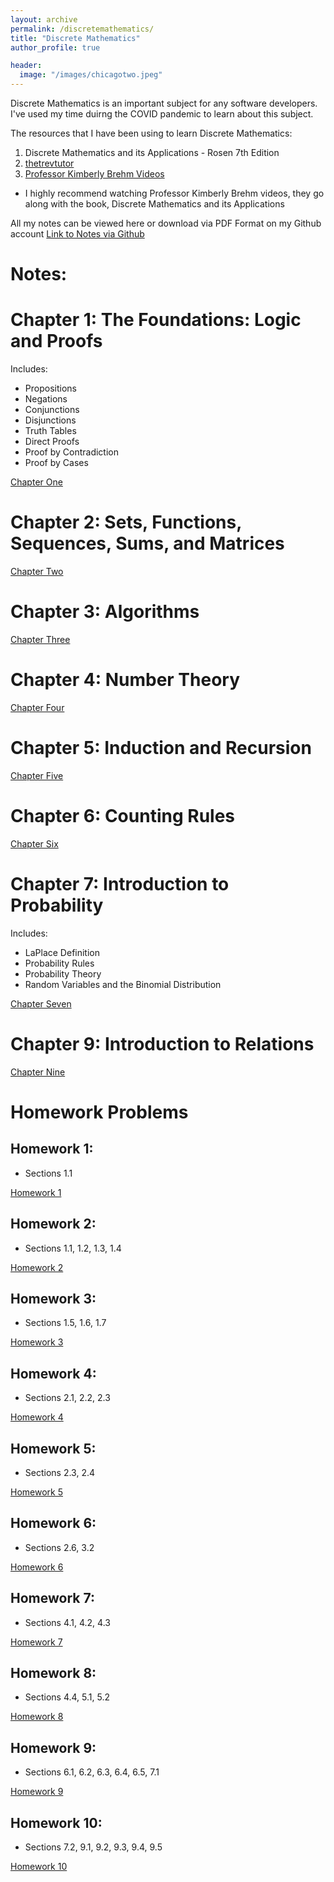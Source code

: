 ```yaml
---
layout: archive
permalink: /discretemathematics/
title: "Discrete Mathematics"
author_profile: true

header:
  image: "/images/chicagotwo.jpeg"
---
```



Discrete Mathematics is an important subject for any software developers. I've used my time duirng the COVID pandemic to learn about this subject. 

The resources that I have been using to learn Discrete Mathematics:

1. Discrete Mathematics and its Applications - Rosen 7th Edition
2. [thetrevtutor](https://trevtutor.com/discretemath/discretemath1/)
3. [Professor Kimberly Brehm Videos](https://www.youtube.com/watch?v=A3Ffwsnad0k&list=PLl-gb0E4MII28GykmtuBXNUNoej-vY5Rz)

- I highly recommend watching Professor Kimberly Brehm videos, they go along with the book, Discrete Mathematics and its Applications

All my notes can be viewed here or download via PDF Format on my Github account
[Link to Notes via Github](https://github.com/devinpowers/discrete-mathematics)

# Notes:

# Chapter 1: The Foundations: Logic and Proofs

Includes:

- Propositions
- Negations
- Conjunctions
- Disjunctions
- Truth Tables
- Direct Proofs
- Proof by Contradiction
- Proof by Cases



[Chapter One](https://devintheengineer.com/discretemathematics/chapter_one)


# Chapter 2: Sets, Functions, Sequences, Sums, and Matrices

[Chapter Two](https://devintheengineer.com/discretemathematics/chapter_two)


# Chapter 3: Algorithms

[Chapter Three](https://devintheengineer.com/discretemathematics/chapter_three)


# Chapter 4: Number Theory

[Chapter Four](https://devintheengineer.com/discretemathematics/chapter_four)


# Chapter 5: Induction and Recursion

[Chapter Five](https://devintheengineer.com/discretemathematics/chapter_five)


# Chapter 6: Counting Rules

[Chapter Six](https://devintheengineer.com/discretemathematics/chapter_six)


# Chapter 7: Introduction to Probability

Includes:

- LaPlace Definition
- Probability Rules
- Probability Theory
- Random Variables and the Binomial Distribution

[Chapter Seven](https://devintheengineer.com/discretemathematics/chapter_seven)


# Chapter 9: Introduction to Relations

[Chapter Nine](https://devintheengineer.com/discretemathematics/chapter_nine)

# Homework Problems


## Homework 1:
- Sections 1.1

[Homework 1](https://devintheengineer.com/discretemathematics/HW1)

## Homework 2:
- Sections 1.1, 1.2, 1.3, 1.4

[Homework 2](https://devintheengineer.com/discretemathematics/HW2)

## Homework 3:
- Sections 1.5, 1.6, 1.7

[Homework 3](https://devintheengineer.com/discretemathematics/HW3)

## Homework 4:
- Sections 2.1, 2.2, 2.3

[Homework 4](https://devintheengineer.com/discretemathematics/HW4)

## Homework 5:
- Sections 2.3, 2.4

[Homework 5](https://devintheengineer.com/discretemathematics/HW5)

## Homework 6:
- Sections 2.6, 3.2

[Homework 6](https://devintheengineer.com/discretemathematics/HW6)

## Homework 7:
- Sections 4.1, 4.2, 4.3

[Homework 7](https://devintheengineer.com/discretemathematics/HW7)

## Homework 8:
- Sections 4.4, 5.1, 5.2

[Homework 8](https://devintheengineer.com/discretemathematics/HW8)

## Homework 9:
- Sections 6.1, 6.2, 6.3, 6.4, 6.5, 7.1

[Homework 9](https://devintheengineer.com/discretemathematics/HW9)

## Homework 10:
- Sections 7.2, 9.1, 9.2, 9.3, 9.4, 9.5

[Homework 10](https://devintheengineer.com/discretemathematics/HW10)




